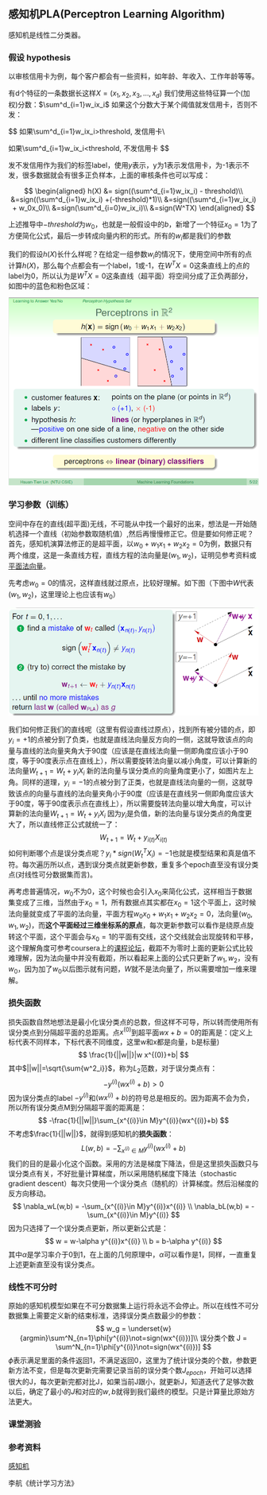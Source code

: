 ## 感知机PLA(Perceptron Learning Algorithm)

感知机是线性二分类器。

### 假设 hypothesis

以审核信用卡为例，每个客户都会有一些资料，如年龄、年收入、工作年龄等等。

有d个特征的一条数据长这样$X = (x_1, x_2, x_3,\dots,x_d)$ 我们使用这些特征算一个(加权)分数：$\sum^d_{i=1}w_ix_i$ 如果这个分数大于某个阈值就发信用卡，否则不发：

$$
如果\sum^d_{i=1}w_ix_i>threshold, 发信用卡\\

如果\sum^d_{i=1}w_ix_i<threshold, 不发信用卡
$$

发不发信用作为我们的标签label，使用$y$表示，y为1表示发信用卡，为-1表示不发，很多数据就会有很多正负样本，上面的审核条件也可以写成：

$$
\begin{aligned}
h(X) &= sign((\sum^d_{i=1}w_ix_i) - threshold)\\
&=sign((\sum^d_{i=1}w_ix_i) +(-threshold)*1)\\
&=sign((\sum^d_{i=1}w_ix_i) + w_0x_0)\\
&=sign(\sum^d_{i=0}w_ix_i)\\
&=sign(W^TX)
\end{aligned}
$$

上述推导中$-threshold$为$w_0$，也就是一般假设中的$b$，新增了一个特征$x_0=1$为了方便简化公式，最后一步转成向量内积的形式。所有的$w_i$都是我们的参数

我们的假设$h(X)$长什么样呢？在给定一组参数$w_i$的情况下，使用空间中所有的点计算$h(X)$，那么每个点都会有一个label，1或-1，在$W^TX=0$这条直线上的点的label为0，所以认为是$W^TX=0$这条直线（超平面）将空间分成了正负两部分，如图中的蓝色和粉色区域：

![](pic\pla_perceptrons.png)



### 学习参数（训练）

空间中存在的直线(超平面)无线，不可能从中找一个最好的出来，想法是一开始随机选择一个直线（初始参数取随机值）,然后再慢慢修正它。但是要如何修正呢？首先，感知机演算法修正的是超平面，以$w_0+w_1x_1+w_2x_2=0$为例，数据只有两个维度，这是一条直线方程，直线方程的法向量是$(w_1, w_2)$，证明见参考资料或[平面法向量](pic/平面法向量.png)。

先考虑$w_0=0$的情况，这样直线就过原点，比较好理解。如下图（下图中$W$代表$(w_1,w_2)$，这里理论上也应该有$w_0$）

![perceptron_training](pic/perceptron_training.png)

我们如何修正我们的直线呢（这里有假设直线过原点），找到所有被分错的点，即$y_i=+1$的点被分到了负类，也就是直线法向量反方向的一侧，这就导致该点的向量与直线的法向量夹角大于90度（应该是在直线法向量一侧即角度应该小于90度，等于90度表示点在直线上），所以需要旋转法向量以减小角度，可以计算新的法向量$W_{t+1}=W_t+y_iX_i$  新的法向量与误分类点的向量角度更小了，如图片左上角。同样的道理，$y_i=-1$的点被分到了正类，也就是直线法向量的一侧，这就导致该点的向量与直线的法向量夹角小于90度（应该是在直线另一侧即角度应该大于90度，等于90度表示点在直线上），所以需要旋转法向量以增大角度，可以计算新的法向量$W_{t+1}=W_t+y_iX_i$  因为$y_i$是负值，新的法向量与误分类点的角度更大了，所以直线修正公式就统一了：
$$
W_{t+1}=W_t+y_{i(t)}X_{i(t)}
$$
如何判断哪个点是误分类点呢？$y_i*sign(W^T_tX_i)=-1$也就是模型结果和真是值不符。每次遍历所以点，遇到误分类点就更新参数，重复多个epoch直至没有误分类点(对线性可分数据集而言)。

再考虑普遍情况，$w_0$不为0，这个时候也会引入$x_0$来简化公式，这样相当于数据集变成了三维，当然由于$x_0=1$，所有数据点其实都在$x_0=1$这个平面上，这时候法向量就变成了平面的法向量，平面方程$w_0x_0+w_1x_1+w_2x_2=0$，法向量$(w_0,w_1,w_2)$，而**这个平面经过三维坐标系的原点**，每次更新参数可以看作是绕原点旋转这个平面，这个平面会与$x_0=1$的平面有交线，这个交线就会出现旋转和平移，这个理解角度可参考coursera上的[课程论坛](https://www.coursera.org/learn/ntumlone-mathematicalfoundations/discussions/weeks/2/threads/GBPTqY2XEeeRXQ7cTxHFWA)，截距不为零时上面的更新公式比较难理解，因为法向量中并没有截距，所以看起来上面的公式只更新了$w_1,w_2$，没有$w_0$，因为加了$w_0$以后图示就有问题，$W$就不是法向量了，所以需要增加一维来理解。



### 损失函数

损失函数自然地想法是最小化误分类点的总数，但这样不可导，所以转而使用所有误分类点到分隔超平面的总距离。点$x^{(0)}$到超平面$wx+b=0$的距离是：(定义上标代表不同样本，下标代表不同维度，这里w和x都是向量，b是标量)
$$
\frac{1}{||w||}|w x^{(0)}+b|
$$
其中$||w||=\sqrt{\sum{w^2_i}}$，称为$L_2$范数，对于误分类点有：
$$
-y^{(i)}(wx^{(i)}+b)>0
$$
因为误分类点的label $-y^{(i)}$和$(wx^{(i)}+b)$的符号总是相反的。因为距离不会为负，所以所有误分类点M到分隔超平面的距离是：
$$
-\frac{1}{||w||}\sum_{x^{(i)}\in M}y^{(i)}(wx^{(i)}+b)
$$
不考虑$\frac{1}{||w||}$，就得到感知机的**损失函数**：
$$
L(w,b) = -\sum_{x^{(i)}\in M}y^{(i)}(wx^{(i)}+b)
$$
我们的目的是最小化这个函数。采用的方法是梯度下降法，但是这里损失函数只与误分类点有关，不好批量计算梯度，所以采用随机梯度下降法（stochastic gradient descent）每次只使用一个误分类点（随机的）计算梯度。然后沿梯度的反方向移动。
$$
\nabla_wL(w,b) = -\sum_{x^{(i)}\in M}y^{(i)}x^{(i)} \\
\nabla_bL(w,b) = -\sum_{x^{(i)}\in M}y^{(i)}
$$
因为只选择了一个误分类点更新，所以更新公式是：
$$
w = w-\alpha y^{(i)}x^{(i)} \\
b = b-\alpha y^{(i)}
$$
其中$\alpha$是学习率介于0到1，在上面的几何原理中，$\alpha$可以看作是1，同样，一直重复上述更新直至没有误分类点。

### 线性不可分时

原始的感知机模型如果在不可分数据集上运行将永远不会停止。所以在线性不可分数据集上需要定义新的结束标准，选择误分类点数最少的参数：
$$
w_g = \underset{w}{argmin}\sum^N_{n=1}\phi[y^{(i)}\not=sign(wx^{(i)})]\\
误分类个数 J = \sum^N_{n=1}\phi[y^{(i)}\not=sign(wx^{(i)})]
$$
$\phi$表示满足里面的条件返回1，不满足返回0，这里为了统计误分类的个数，参数更新方法不变，但是每次更新完需要记录当前的误分类个数$J_{epoch}$，开始可以选择很大的J，每次更新完都对比J，如果当前J跟小，就更新J，知道迭代了足够次数以后，确定了最小的$J$和对应的$w,b$就得到我们最终的模型。只是计算量比原始方法更大。

### 课堂测验






### 参考资料
[感知机](https://www.hrwhisper.me/machine-learning-perceptron/)

李航《统计学习方法》